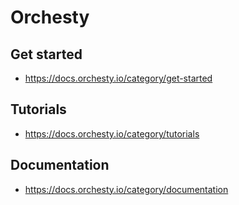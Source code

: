 # Orchesty

## Get started
- https://docs.orchesty.io/category/get-started

## Tutorials
- https://docs.orchesty.io/category/tutorials

## Documentation
- https://docs.orchesty.io/category/documentation
